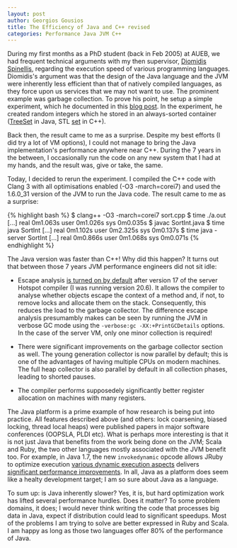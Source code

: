 ```yaml
---
layout: post
author: Georgios Gousios
title: The Efficiency of Java and C++ revised
categories: Performance Java JVM C++
---
```


During my first months as a PhD student (back in Feb 2005) at AUEB, we had
frequent technical arguments with my then supervisor, [Diomidis
Spinellis](http://www.spinellis.gr), regarding the execution speed of various
programming languages. Diomidis's argument was that the design of the Java
language and the JVM were inherently less efficient than that of natively
compiled languages, as they force upon us services that we may not want to use.
The prominent example was garbage collection. To prove his point, he setup a
simple experiment, which he documented in this [blog
post](http://www.spinellis.gr/blog/20050210/index.html). In the experiment,
he created random integers which he stored in an always-sorted container
([TreeSet](http://docs.oracle.com/javase/7/docs/api/java/util/TreeSet.html)
in Java, STL [set](http://www.cplusplus.com/reference/stl/set/) in C++).

Back then, the result came to me as a surprise. Despite my best efforts (I
did try a lot of VM options), I could not manage to bring the Java
implementation's performance anywhere near C++. During the 7 years in the
between, I occasionally run the code on any new system that I had at my hands,
and the result was, give or take, the same.

Today, I decided to rerun the experiment. I compiled the C++ code with Clang 3
with all optimisations enabled (-O3 -march=corei7) and used the 1.6.0_31
version of the JVM to run the Java code. The result came to me as a surprise:

{% highlight bash %}
$ clang++ -O3 -march=corei7 sort.cpp
$ time ./a.out
[...]
real	0m1.063s
user	0m1.026s
sys	0m0.035s
$ javac SortInt.java
$ time java SortInt
[...]
real	0m1.102s
user	0m2.325s
sys	0m0.137s
$ time java -server SortInt
[...]
real	0m0.866s
user	0m1.068s
sys	0m0.071s
{% endhighlight %}

The Java version was faster than C++! Why did this happen? It turns out
that between those 7 years JVM performance engineers did not sit idle:

* Escape analysis [is turned on by
  default](http://weblogs.java.net/blog/forax/archive/2009/10/06/jdk7-do-escape-analysis-default)
  after version 17 of the server Hotspot compiler (I was running version 20.6).
  It allows the compiler to analyse whether objects escape the context of a
  method and, if not, to remove locks and allocate them on the stack.
  Consequently, this reduces the load to the garbage collector. The difference
  escape analysis presumambly makes can be seen by running the JVM in verbose
  GC mode using the `-verbose:gc -XX:+PrintGCDetails` options. In the case of
  the server VM, only one minor collection is required!

* There were significant improvements on the garbage collector section as well.
  The young generation collector is now parallel by default; this is one of the
  advantages of having multiple CPUs on modern machines. The full heap
  collector is also parallel by default in all collection phases, leading
  to shorted pauses.

* The compiler performs supposedely significantly better register allocation on
  machines with many registers.

The Java platform is a prime example of how research is being put into
practice. All features described above (and others: lock coarsening, biased
locking, thread local heaps) were published papers in major software
conferences (OOPSLA, PLDI etc). What is perhaps more interesting is
that it is not just Java that benefits from the work being done on the JVM;
Scala and Ruby, the two other languages mostly associated with the JVM benefit
too. For example, in Java 1.7, the new `invokedynamic` opcode allows JRuby to
optimize execution [various dynamic execution
aspects](http://www.drdobbs.com/jvm/231500287) delivers [significant
performance
improvements](http://blog.jruby.org/2011/12/getting_started_with_jruby_and_java_7/). In all, Java as a platform does seem like a healty
development target; I am so sure about Java as a language.

To sum up: is Java inherently slower? Yes, it is, but hard optimization work
has lifted several performance hurdles. Does it matter? To some problem
domains, it does; I would never think writing the code that processes big
data in Java, expect if distribution could lead to significant speedups. Most of the problems I am trying to solve are better expressed in Ruby and Scala. I am happy as long as those two languages offer 80\% of the performance of Java.
